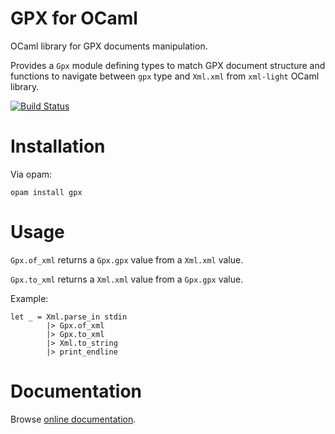 # GPX for OCaml

OCaml library for GPX documents manipulation.

Provides a `Gpx` module defining types to match GPX document
structure and functions to navigate between `gpx` type and
`Xml.xml` from `xml-light` OCaml library.

[![Build Status](https://travis-ci.org/LamaUrbain/ocaml-gpx.svg)](https://travis-ci.org/LamaUrbain/ocaml-gpx)

# Installation

Via opam:

    opam install gpx

# Usage

`Gpx.of_xml` returns a `Gpx.gpx` value from a `Xml.xml` value.

`Gpx.to_xml` returns a `Xml.xml` value from a `Gpx.gpx` value.

Example:

    let _ = Xml.parse_in stdin
            |> Gpx.of_xml
            |> Gpx.to_xml
            |> Xml.to_string
            |> print_endline

# Documentation

Browse [online documentation](https://rundat.github.io/ocaml-gpx/).
